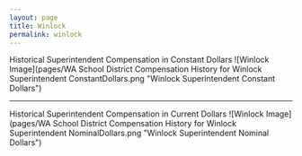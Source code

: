 ```yaml
---
layout: page
title: Winlock
permalink: winlock
---
```



Historical Superintendent Compensation in Constant Dollars
![Winlock Image](pages/WA School District Compensation History for Winlock Superintendent ConstantDollars.png "Winlock Superintendent Constant Dollars")

___

Historical Superintendent Compensation in Current Dollars
![Winlock Image](pages/WA School District Compensation History for Winlock Superintendent NominalDollars.png "Winlock Superintendent Nominal Dollars")